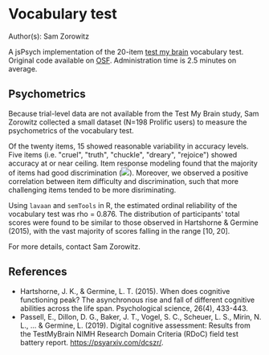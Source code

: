 # Vocabulary test

Author(s): Sam Zorowitz

A jsPsych implementation of the 20-item [test my brain](https://www.testmybrain.org/tests/wordsum/index_v3e.html) vocabulary test. Original code available on [OSF](https://osf.io/w7jgv/). Administration time is 2.5 minutes on average.

## Psychometrics

Because trial-level data are not available from the Test My Brain study, Sam Zorowitz collected a small dataset (N=198 Prolific users) to measure the psychometrics of the vocabulary test. 

Of the twenty items, 15 showed reasonable variability in accuracy levels. Five items (i.e. "cruel", "truth", "chuckle", "dreary", "rejoice") showed accuracy at or near ceiling. Item response modeling found that the majority of items had good discrimination (<img src="https://render.githubusercontent.com/render/math?math=\alpha > 1">). Moreover, we observed a positive correlation between item difficulty and discrimination, such that more challenging items tended to be more disriminating. 

Using `lavaan` and `semTools` in R, the estimated ordinal reliability of the vocabulary test was rho = 0.876. The distribution of participants' total scores were found to be similar to those observed in Hartshorne & Germine (2015), with the vast majority of scores falling in the range [10, 20].

For more details, contact Sam Zorowitz.

## References
- Hartshorne, J. K., & Germine, L. T. (2015). When does cognitive functioning peak? The asynchronous rise and fall of different cognitive abilities across the life span. Psychological science, 26(4), 433-443.
- Passell, E., Dillon, D. G., Baker, J. T., Vogel, S. C., Scheuer, L. S., Mirin, N. L., ... & Germine, L. (2019). Digital cognitive assessment: Results from the TestMyBrain NIMH Research Domain Criteria (RDoC) field test battery report. https://psyarxiv.com/dcszr/.
